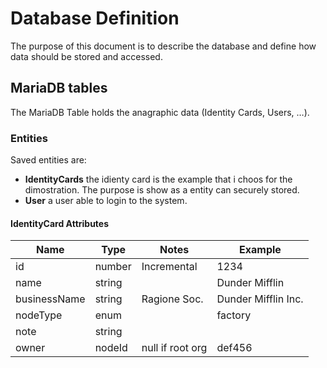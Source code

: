 # Database Definition

The purpose of this document is to describe the database and define how data should be stored and accessed.

## MariaDB tables

The MariaDB Table holds the anagraphic data (Identity Cards, Users, …).

### Entities

Saved entities are:

- **IdentityCards** the idienty card is the example that i choos for the dimostration. The purpose is show as a entity can securely stored.
- **User** a user able to login to the system.


#### IdentityCard Attributes <a id="id"></a>

| Name         | Type   | Notes            | Example             |
| ------------ | ------ | ---------------- | ------------------- |
| id           | number | Incremental      | 1234                |
| name         | string |                  | Dunder Mifflin      |
| businessName | string | Ragione Soc.     | Dunder Mifflin Inc. |
| nodeType     | enum   |                  | factory             |
| note         | string |                  |                     |
| owner        | nodeId | null if root org | def456              |
